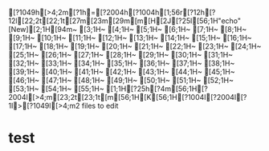 [?1049h[>4;2m[?1h=[?2004h[?1004h[1;56r[?12h[?12l[22;2t[22;1t[27m[23m[29m[m[H[2J[?25l[56;1H"echo" [New][2;1H[94m~                                                                                                                                                                                                                     [3;1H~                                                                                                                                                                                                                     [4;1H~                                                                                                                                                                                                                     [5;1H~                                                                                                                                                                                                                     [6;1H~                                                                                                                                                                                                                     [7;1H~                                                                                                                                                                                                                     [8;1H~                                                                                                                                                                                                                     [9;1H~                                                                                                                                                                                                                     [10;1H~                                                                                                                                                                                                                     [11;1H~                                                                                                                                                                                                                     [12;1H~                                                                                                                                                                                                                     [13;1H~                                                                                                                                                                                                                     [14;1H~                                                                                                                                                                                                                     [15;1H~                                                                                                                                                                                                                     [16;1H~                                                                                                                                                                                                                     [17;1H~                                                                                                                                                                                                                     [18;1H~                                                                                                                                                                                                                     [19;1H~                                                                                                                                                                                                                     [20;1H~                                                                                                                                                                                                                     [21;1H~                                                                                                                                                                                                                     [22;1H~                                                                                                                                                                                                                     [23;1H~                                                                                                                                                                                                                     [24;1H~                                                                                                                                                                                                                     [25;1H~                                                                                                                                                                                                                     [26;1H~                                                                                                                                                                                                                     [27;1H~                                                                                                                                                                                                                     [28;1H~                                                                                                                                                                                                                     [29;1H~                                                                                                                                                                                                                     [30;1H~                                                                                                                                                                                                                     [31;1H~                                                                                                                                                                                                                     [32;1H~                                                                                                                                                                                                                     [33;1H~                                                                                                                                                                                                                     [34;1H~                                                                                                                                                                                                                     [35;1H~                                                                                                                                                                                                                     [36;1H~                                                                                                                                                                                                                     [37;1H~                                                                                                                                                                                                                     [38;1H~                                                                                                                                                                                                                     [39;1H~                                                                                                                                                                                                                     [40;1H~                                                                                                                                                                                                                     [41;1H~                                                                                                                                                                                                                     [42;1H~                                                                                                                                                                                                                     [43;1H~                                                                                                                                                                                                                     [44;1H~                                                                                                                                                                                                                     [45;1H~                                                                                                                                                                                                                     [46;1H~                                                                                                                                                                                                                     [47;1H~                                                                                                                                                                                                                     [48;1H~                                                                                                                                                                                                                     [49;1H~                                                                                                                                                                                                                     [50;1H~                                                                                                                                                                                                                     [51;1H~                                                                                                                                                                                                                     [52;1H~                                                                                                                                                                                                                     [53;1H~                                                                                                                                                                                                                     [54;1H~                                                                                                                                                                                                                     [55;1H~                                                                                                                                                                                                                     [1;1H[?25h[?4m[56;1H[?2004l[>4;m[23;2t[23;1t[m[56;1H[K[56;1H[?1004l[?2004l[?1l>[?1049l[>4;m2 files to edit
# test
